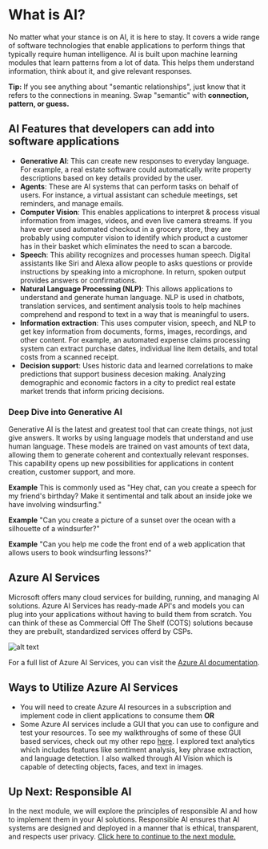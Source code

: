 # What is AI?
No matter what your stance is on AI, it is here to stay. It covers a wide range of software technologies that enable applications to perform things that typically require human intelligence. AI is built upon machine learning modules that learn patterns from a lot of data. This helps them understand information, think about it, and give relevant responses.

**Tip:** If you see anything about "semantic relationships", just know that it refers to the connections in meaning. Swap "semantic" with **connection, pattern, or guess.**

## AI Features that developers can add into software applications

+ **Generative AI**: This can create new responses to everyday language. For example, a real estate software could automatically write property descriptions based on key details provided by the user. 
+ **Agents**: These are AI systems that can perform tasks on behalf of users. For instance, a virtual assistant can schedule meetings, set reminders, and manage emails.
+ **Computer Vision**: This enables applications to interpret & process visual information from images, videos, and even live camera streams. If you have ever used automated checkout in a grocery store, they are probably using computer vision to identify which product a customer has in their basket which eliminates the need to scan a barcode.
+ **Speech**: This ability recognizes and processes human speech. Digital assistants like Siri and Alexa allow people to asks questions or provide instructions by speaking into a microphone. In return, spoken output provides answers or confirmations. 
+ **Natural Language Processing (NLP)**: This allows applications to understand and generate human language. NLP is used in chatbots, translation services, and sentiment analysis tools to help machines comprehend and respond to text in a way that is meaningful to users.
+ **Information extraction**: This uses computer vision, speech, and NLP to get key information from documents, forms, images, recordings, and other content. For example, an automated expense claims processing system can extract purchase dates, individual line item details, and total costs from a scanned receipt. 
+ **Decision support**: Uses historic data and learned correlations to make predictions that support business decesion making. Analyzing demographic and economic factors in a city to predict real estate market trends that inform pricing decisions. 

### Deep Dive into Generative AI

Generative AI is the latest and greatest tool that can create things, not just give answers. It works by using language models that understand and use human language. These models are trained on vast amounts of text data, allowing them to generate coherent and contextually relevant responses. This capability opens up new possibilities for applications in content creation, customer support, and more.

**Example** This is commonly used as "Hey chat, can you create a speech for my friend's birthday? Make it sentimental and talk about an inside joke we have involving windsurfing." 

**Example** "Can you create a picture of a sunset over the ocean with a silhouette of a windsurfer?"

**Example** "Can you help me code the front end of a web application that allows users to book windsurfing lessons?"

## Azure AI Services
Microsoft offers many cloud services for building, running, and managing AI solutions. Azure AI Services has ready-made API's and models you can plug into your applications without having to build them from scratch. You can think of these as Commercial Off The Shelf (COTS) solutions because they are prebuilt, standardized services offerd by CSPs. 

![alt text](https://i.imgur.com/QNtPllS.png)

For a full list of Azure AI Services, you can visit the [Azure AI documentation](https://learn.microsoft.com/en-us/azure/cognitive-services/). 

## Ways to Utilize Azure AI Services
+ You will need to create Azure AI resources in a subscription and implement code in client applications to consume them **OR**
+ Some Azure AI services include a GUI that you can use to configure and test your resources. To see my walkthroughs of some of these GUI based services, check out my other repo [here](https://github.com/apsessoms/AzureAI). I explored text analytics which includes features like sentiment analysis, key phrase extraction, and language detection. I also walked through AI Vision which is capable of detecting objects, faces, and text in images. 

## Up Next: Responsible AI
In the next module, we will explore the principles of responsible AI and how to implement them in your AI solutions. Responsible AI ensures that AI systems are designed and deployed in a manner that is ethical, transparent, and respects user privacy. [Click here to continue to the next module.](AI-100/ResponsibleAI.md)